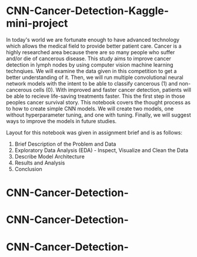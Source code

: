 # CNN-Cancer-Detection-Kaggle-mini-project
In today's world we are fortunate enough to have advanced technology which allows the medical field to provide better patient care. Cancer is a highly researched area because there are so many people who suffer and/or die of cancerous disease. This study aims to improve cancer detection in lymph nodes by using computer vision machine learning technqiues. We will examine the data given in this competition to get a better understanding of it. Then, we will run multiple convolutional neural network models with the intent to be able to classify cancerous (1) and non-cancerous cells (0). With improved and faster cancer detection, patients will be able to recieve life-saving treatments faster. This the first step in those peoples cancer survival story. This notebook covers the thought process as to how to create simple CNN models. We will create two models, one without hyperparameter tuning, and one with tuning. Finally, we will suggest ways to improve the models in future studies.

Layout for this notebook was given in assignment brief and is as follows:

1. Brief Description of the Problem and Data<br>
2. Exploratory Data Analysis (EDA) - Inspect, Visualize and Clean the Data<br>
3. Describe Model Architecture<br>
4. Results and Analysis<br>
5. Conclusion<br>
# CNN-Cancer-Detection-
# CNN-Cancer-Detection-
# CNN-Cancer-Detection-
